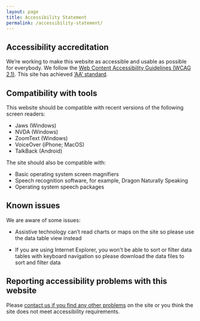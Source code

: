```yaml
---
layout: page
title: Accessibility Statement
permalink: /accessibility-statement/
---
```


## Accessibility accreditation

We’re working to make this website as accessible and usable as possible for everybody. We follow the [Web Content Accessibility Guidelines (WCAG 2.1)](https://www.gov.uk/service-manual/helping-people-to-use-your-service/understanding-wcag-20). This site has achieved [‘AA’ standard](http://digitalaccessibilitycentre.org/index.php/office-for-national-statistics-sdg).

## Compatibility with tools

This website should be compatible with recent versions of the following screen readers:

* Jaws (Windows)
* NVDA (Windows)
* ZoomText (Windows)
* VoiceOver (iPhone; MacOS)
* TalkBack (Android)

The site should also be compatible with:

* Basic operating system screen magnifiers
* Speech recognition software, for example, Dragon Naturally Speaking
* Operating system speech packages

## Known issues

We are aware of some issues:

* Assistive technology can’t read charts or maps on the site so please use the data table view instead

* If you are using Internet Explorer, you won't be able to sort or filter data tables with keyboard navigation so please download the data files to sort and filter data 

## Reporting accessibility problems with this website

Please [contact us if you find any other problems](mailto:SustainableDevelopment@ons.gov.uk) on the site or you think the site does not meet accessibility requirements.